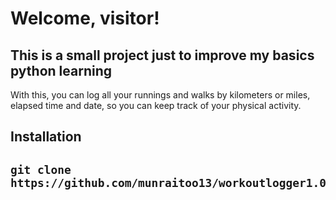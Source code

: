 # Welcome, visitor! #
## This is a small project just to improve my basics python learning ##
With this, you can log all your runnings and walks by kilometers or miles, elapsed time and date, so you can keep track of your physical activity.

<h2> Installation <h2>

```
git clone https://github.com/munraitoo13/workoutlogger1.0/
```
